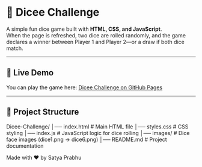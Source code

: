# 🎲 Dicee Challenge

A simple fun dice game built with **HTML, CSS, and JavaScript**.  
When the page is refreshed, two dice are rolled randomly, and the game declares a winner between Player 1 and Player 2—or a draw if both dice match.  

---

## 🚀 Live Demo
You can play the game here: [Dicee Challenge on GitHub Pages](https://your-username.github.io/dicee-challenge/)

---

## 📂 Project Structure
Dicee-Challenge/
│── index.html   # Main HTML file
│── styles.css   # CSS styling
│── index.js     # JavaScript logic for dice rolling
│── images/      # Dice face images (dice1.png → dice6.png)
│── README.md    # Project documentation

Made with ❤️ by Satya Prabhu
